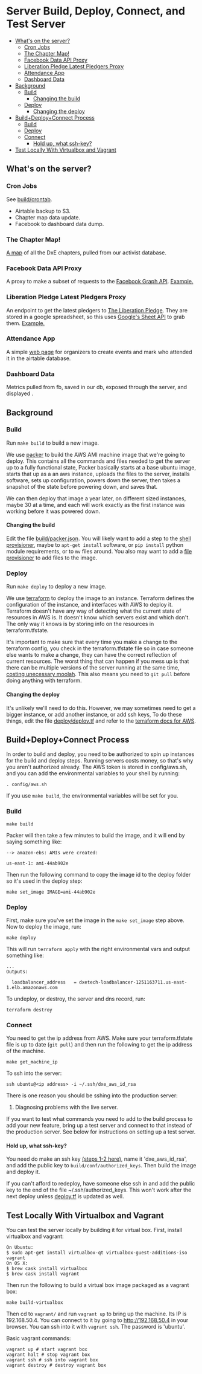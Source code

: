 # Server Build, Deploy, Connect, and Test Server

<!-- START doctoc generated TOC please keep comment here to allow auto update -->
<!-- DON'T EDIT THIS SECTION, INSTEAD RE-RUN doctoc TO UPDATE -->


- [What's on the server?](#whats-on-the-server)
  - [Cron Jobs](#cron-jobs)
  - [The Chapter Map!](#the-chapter-map)
  - [Facebook Data API Proxy](#facebook-data-api-proxy)
  - [Liberation Pledge Latest Pledgers Proxy](#liberation-pledge-latest-pledgers-proxy)
  - [Attendance App](#attendance-app)
  - [Dashboard Data](#dashboard-data)
- [Background](#background)
  - [Build](#build)
    - [Changing the build](#changing-the-build)
  - [Deploy](#deploy)
    - [Changing the deploy](#changing-the-deploy)
- [Build+Deploy+Connect Process](#builddeployconnect-process)
  - [Build](#build-1)
  - [Deploy](#deploy-1)
  - [Connect](#connect)
    - [Hold up, what ssh-key?](#hold-up-what-ssh-key)
- [Test Locally With Virtualbox and Vagrant](#test-locally-with-virtualbox-and-vagrant)

<!-- END doctoc generated TOC please keep comment here to allow auto update -->


## What's on the server?
### Cron Jobs
See [build/crontab](build/crontab).

* Airtable backup to S3.
* Chapter map data update.
* Facebook to dashboard data dump.

### The Chapter Map!
[A map](http://dxetech.org/maps/chapter_map.html) of all the DxE chapters, pulled
from our activist database.

### Facebook Data API Proxy
A proxy to make a subset of requests to the [Facebook Graph
API](https://developers.facebook.com/docs/graph-api).
[Example.](http://dxetech.org/facebook/attending_event?event_id=122831071398421)

### Liberation Pledge Latest Pledgers Proxy
An endpoint to get the latest pledgers to [The Liberation
Pledge](http://www.liberationpledge.com/). They are stored in a google
spreadsheet, so this uses [Google's Sheet
API](https://developers.google.com/google-apps/spreadsheets/?hl=en) to grab them.
[Example.](http://dxetech.org/pledge/latest_pledgers/2)

### Attendance App
A simple [web page](http://dxetech.org/attend) for organizers to create events and mark who attended it in the airtable database.

### Dashboard Data
Metrics pulled from fb, saved in our db, exposed through the server, and displayed <somewhere>.


## Background
### Build

Run `make build` to build a new image.

We use [packer](https://www.packer.io/intro) to build the AWS AMI
machine image that we're going to deploy. This contains all the
commands and files needed to get the server up to a fully functional
state, Packer basically starts at a base ubuntu image, starts that up
as a an aws instance, uploads the files to the server, installs
software, sets up configuration, powers down the server, then takes a
snapshot of the state before powering down, and saves that.

We can then deploy that image a year later, on different sized instances, maybe
30 at a time, and each will work exactly as the first instance was working before
it was powered down.

#### Changing the build
Edit the file [build/packer.json](build/packer.json). You will likely want to add a step to the
[shell provisioner](https://www.packer.io/docs/provisioners/shell.html), maybe
to `apt-get install` software, or `pip install` python module requirements, or
to `mv` files around. You also may want to add a [file
provisioner](https://www.packer.io/docs/provisioners/file.html) to add files
to the image.


### Deploy

Run `make deploy` to deploy a new image.

We use [terraform](https://terraform.io/) to deploy the image to an
instance. Terraform defines the configuration of the instance, and
interfaces with AWS to deploy it. Terraform doesn't have any way of
detecting what the current state of resources in AWS is. It doesn't
know which servers exist and which don't. The only way it knows is by
storing info on the resources in terraform.tfstate.

It's important to make sure that every time you make a change to the terraform
config, you check in the terraform.tfstate file so in case someone else wants to
make a change, they can have the correct reflection of current resources. The
worst thing that can happen if you mess up is that there can be multiple
versions of the server running at the same time, [costing unecessary
moolah](https://media.giphy.com/media/qbMEvt2tl5flC/giphy.gif). This also means
you need to `git pull` before doing anything with terraform.

#### Changing the deploy
It's unlikely we'll need to do this. However, we may sometimes need to get a bigger
instance, or add another instance, or add ssh keys, To do these things, edit the
file [deploy/deploy.tf](deploy/deploy.tf) and refer to the [terraform docs for
AWS](https://www.terraform.io/docs/providers/aws/).


## Build+Deploy+Connect Process
In order to build and deploy, you need to be authorized to spin up
instances for the build and deploy steps. Running servers costs money,
so that's why you aren't authorized already. The AWS token is stored
in config/aws.sh, and you can add the environmental variables to your
shell by running:

```
. config/aws.sh
```

If you use `make build`, the environmental variables will be set for you.

### Build

```
make build
```
Packer will then take a few minutes to build the image, and it will end by
saying something like:
```
--> amazon-ebs: AMIs were created:

us-east-1: ami-44ab902e
```

Then run the following command to copy the image id to the deploy
folder so it's used in the deploy step:

```
make set_image IMAGE=ami-44ab902e
```

### Deploy

First, make sure you've set the image in the `make set_image` step
above. Now to deploy the image, run:

```
make deploy
```

This will run `terraform apply` with the right environmental vars and
output something like:

```
...
Outputs:

  loadbalancer_address   = dxetech-loadbalancer-1251163711.us-east-1.elb.amazonaws.com
```

To undeploy, or destroy, the server and dns record, run:

```
terraform destroy
```

### Connect

You need to get the ip address from AWS. Make sure your
terraform.tfstate file is up to date (`git pull`) and then run the
following to get the ip address of the machine.

```
make get_machine_ip
```

To ssh into the server:
```
ssh ubuntu@<ip address> -i ~/.ssh/dxe_aws_id_rsa
```

There is one reason you should be sshing into the production server:

1. Diagnosing problems with the live server.

If you want to test what commands you need to add to the build process to
add your new feature, bring up a test server and connect to that instead of the
production server. See below for instructions on setting up a test server.

#### Hold up, what ssh-key?

You need do make an ssh key
[(steps 1-2 here)](https://www.digitalocean.com/community/tutorials/how-to-set-up-ssh-keys--2),
name it 'dxe_aws_id_rsa', and add the public key to
`build/conf/authorized_keys`. Then build the image and deploy it.

If you can't afford to redeploy, have someone else ssh in and add the public key
to the end of the file ~/.ssh/authorized_keys. This won't work after the next
deploy unless [deploy.tf](deploy/deploy.tf) is updated as well.

## Test Locally With Virtualbox and Vagrant

You can test the server locally by building it for virtual box. First, install virtualbox and vagrant:

```
On Ubuntu:
$ sudo apt-get install virtualbox-qt virtualbox-guest-additions-iso vagrant
On OS X:
$ brew cask install virtualbox
$ brew cask install vagrant
```

Then run the following to build a virtual box image packaged as a vagrant box:

```
make build-virtualbox
```

Then cd to `vagrant/` and run `vagrant up` to bring up the machine.
Its IP is 192.168.50.4. You can connect to it by going to
http://192.168.50.4 in your browser. You can ssh into it with `vagrant
ssh`. The password is 'ubuntu'.

Basic vagrant commands:

```
vagrant up # start vagrant box
vagrant halt # stop vagrant box
vagrant ssh # ssh into vagrant box
vagrant destroy # destroy vagrant box
```
